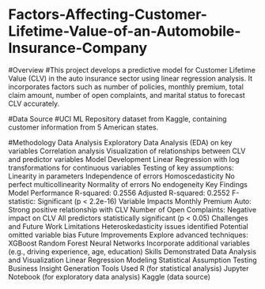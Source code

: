# Factors-Affecting-Customer-Lifetime-Value-of-an-Automobile-Insurance-Company
#Overview
#This project develops a predictive model for Customer Lifetime Value (CLV) in the auto insurance sector using linear regression analysis. It incorporates factors such as number of policies, monthly premium, total claim amount, number of open complaints, and marital status to forecast CLV accurately.

#Data Source
#UCI ML Repository dataset from Kaggle, containing customer information from 5 American states.

#Methodology
Data Analysis
Exploratory Data Analysis (EDA) on key variables
Correlation analysis
Visualization of relationships between CLV and predictor variables
Model Development
Linear Regression with log transformations for continuous variables
Testing of key assumptions:
Linearity in parameters
Independence of errors
Homoscedasticity
No perfect multicollinearity
Normality of errors
No endogeneity
Key Findings
Model Performance
R-squared: 0.2556
Adjusted R-squared: 0.2552
F-statistic: Significant (p < 2.2e-16)
Variable Impacts
Monthly Premium Auto: Strong positive relationship with CLV
Number of Open Complaints: Negative impact on CLV
All predictors statistically significant (p < 0.05)
Challenges and Future Work
Limitations
Heteroskedasticity issues identified
Potential omitted variable bias
Future Improvements
Explore advanced techniques:
XGBoost
Random Forest
Neural Networks
Incorporate additional variables (e.g., driving experience, age, education)
Skills Demonstrated
Data Analysis and Visualization
Linear Regression Modeling
Statistical Assumption Testing
Business Insight Generation
Tools Used
R (for statistical analysis)
Jupyter Notebook (for exploratory data analysis)
Kaggle (data source)
